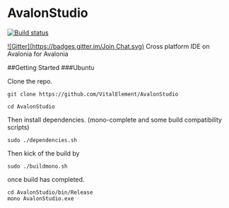 # AvalonStudio
[![Build status](https://ci.appveyor.com/api/projects/status/l2k85kekoby4tb4j?svg=true)](https://ci.appveyor.com/project/danwalmsley/avalonstudio)

[![Gitter](https://badges.gitter.im/Join Chat.svg)](https://gitter.im/VitalElement/AvalonStudio?utm_campaign=pr-badge&utm_content=badge&utm_medium=badge&utm_source=badge)
Cross platform IDE on Avalonia for Avalonia

##Getting Started
###Ubuntu

Clone the repo.
```
git clone https://github.com/VitalElement/AvalonStudio

cd AvalonStudio
```

Then install dependencies. (mono-complete and some build compatibility scripts)

```
sudo ./dependencies.sh
```

Then kick of the build by

```
sudo ./buildmono.sh
```

once build has completed.
```
cd AvalonStudio/bin/Release
mono AvalonStudio.exe
```
